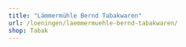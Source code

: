 ```yaml
---
title: "Lämmermühle Bernd Tabakwaren"
url: /loeningen/laemmermuehle-bernd-tabakwaren/
shop: Tabak
---
```


